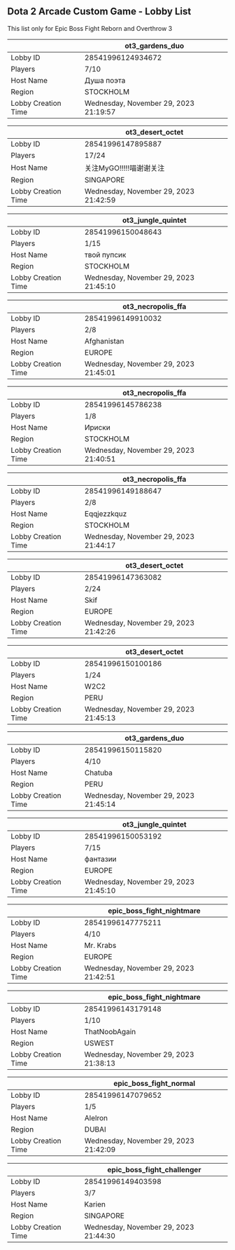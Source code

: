 ## Dota 2 Arcade Custom Game - Lobby List

This list only for Epic Boss Fight Reborn and Overthrow 3

|  | ot3_gardens_duo |
| ------ | ------ |
| Lobby ID | 28541996124934672 |
| Players | 7/10 |
| Host Name | Душа поэта |
| Region | STOCKHOLM |
| Lobby Creation Time | Wednesday, November 29, 2023 21:19:57 |


|  | ot3_desert_octet |
| ------ | ------ |
| Lobby ID | 28541996147895887 |
| Players | 17/24 |
| Host Name | 关注MyGO!!!!!喵谢谢关注 |
| Region | SINGAPORE |
| Lobby Creation Time | Wednesday, November 29, 2023 21:42:59 |


|  | ot3_jungle_quintet |
| ------ | ------ |
| Lobby ID | 28541996150048643 |
| Players | 1/15 |
| Host Name | твой пупсик |
| Region | STOCKHOLM |
| Lobby Creation Time | Wednesday, November 29, 2023 21:45:10 |


|  | ot3_necropolis_ffa |
| ------ | ------ |
| Lobby ID | 28541996149910032 |
| Players | 2/8 |
| Host Name | Afghanistan |
| Region | EUROPE |
| Lobby Creation Time | Wednesday, November 29, 2023 21:45:01 |


|  | ot3_necropolis_ffa |
| ------ | ------ |
| Lobby ID | 28541996145786238 |
| Players | 1/8 |
| Host Name | Ириски |
| Region | STOCKHOLM |
| Lobby Creation Time | Wednesday, November 29, 2023 21:40:51 |


|  | ot3_necropolis_ffa |
| ------ | ------ |
| Lobby ID | 28541996149188647 |
| Players | 2/8 |
| Host Name | Eqqjezzkquz |
| Region | STOCKHOLM |
| Lobby Creation Time | Wednesday, November 29, 2023 21:44:17 |


|  | ot3_desert_octet |
| ------ | ------ |
| Lobby ID | 28541996147363082 |
| Players | 2/24 |
| Host Name | Skif |
| Region | EUROPE |
| Lobby Creation Time | Wednesday, November 29, 2023 21:42:26 |


|  | ot3_desert_octet |
| ------ | ------ |
| Lobby ID | 28541996150100186 |
| Players | 1/24 |
| Host Name | W2C2 |
| Region | PERU |
| Lobby Creation Time | Wednesday, November 29, 2023 21:45:13 |


|  | ot3_gardens_duo |
| ------ | ------ |
| Lobby ID | 28541996150115820 |
| Players | 4/10 |
| Host Name | Chatuba |
| Region | PERU |
| Lobby Creation Time | Wednesday, November 29, 2023 21:45:14 |


|  | ot3_jungle_quintet |
| ------ | ------ |
| Lobby ID | 28541996150053192 |
| Players | 7/15 |
| Host Name | фантазии |
| Region | EUROPE |
| Lobby Creation Time | Wednesday, November 29, 2023 21:45:10 |


|  | epic_boss_fight_nightmare |
| ------ | ------ |
| Lobby ID | 28541996147775211 |
| Players | 4/10 |
| Host Name | Mr. Krabs |
| Region | EUROPE |
| Lobby Creation Time | Wednesday, November 29, 2023 21:42:51 |


|  | epic_boss_fight_nightmare |
| ------ | ------ |
| Lobby ID | 28541996143179148 |
| Players | 1/10 |
| Host Name | ThatNoobAgain |
| Region | USWEST |
| Lobby Creation Time | Wednesday, November 29, 2023 21:38:13 |


|  | epic_boss_fight_normal |
| ------ | ------ |
| Lobby ID | 28541996147079652 |
| Players | 1/5 |
| Host Name | Alelron |
| Region | DUBAI |
| Lobby Creation Time | Wednesday, November 29, 2023 21:42:09 |


|  | epic_boss_fight_challenger |
| ------ | ------ |
| Lobby ID | 28541996149403598 |
| Players | 3/7 |
| Host Name | Karien |
| Region | SINGAPORE |
| Lobby Creation Time | Wednesday, November 29, 2023 21:44:30 |


